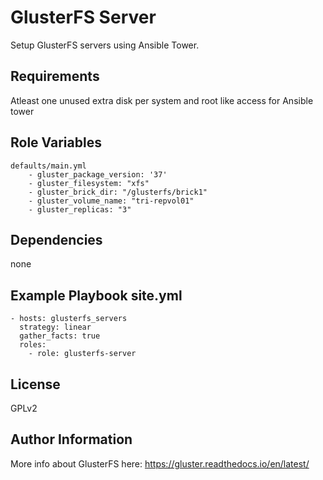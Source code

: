 GlusterFS Server
=========

Setup GlusterFS servers using Ansible Tower.

Requirements
------------

Atleast one unused extra disk per system and root like access for Ansible tower

## Role Variables

    defaults/main.yml
        - gluster_package_version: '37'
        - gluster_filesystem: "xfs"
        - gluster_brick_dir: "/glusterfs/brick1"
        - gluster_volume_name: "tri-repvol01"
        - gluster_replicas: "3"


Dependencies
------------

none

## Example Playbook site.yml

    - hosts: glusterfs_servers
      strategy: linear
      gather_facts: true
      roles:
        - role: glusterfs-server

License
-------

GPLv2

Author Information
------------------

More info about GlusterFS here:
https://gluster.readthedocs.io/en/latest/
